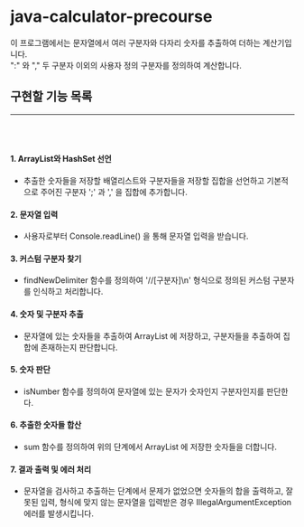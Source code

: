 # java-calculator-precourse
이 프로그램에서는 문자열에서 여러 구분자와 다자리 숫자를 추출하여 더하는 계산기입니다.  
":" 와 "," 두 구분자 이외의 사용자 정의 구분자를 정의하여 계산합니다.

## 구현할 기능 목록 
----
<br> <br>

#### 1. **ArrayList와 HashSet 선언**  
    
- 추출한 숫자들을 저장할 배열리스트와 구분자들을 저장할 집합을 선언하고 기본적으로 주어진 구분자 ';' 과 ',' 을 집합에 추가합니다.

#### 2. **문자열 입력**
    
- 사용자로부터 Console.readLine() 을 통해 문자열 입력을 받습니다.

#### 3. **커스텀 구분자 찾기**  
  
- findNewDelimiter 함수를 정의하여 '//[구분자]\n' 형식으로 정의된 커스텀 구분자를 인식하고 처리합니다.

#### 4. **숫자 및 구분자 추출**  
  
- 문자열에 있는 숫자들을 추출하여 ArrayList 에 저장하고, 구분자들을 추출하여 집합에 존재하는지 판단합니다.

#### 5. **숫자 판단**  
  
- isNumber 함수를 정의하여 문자열에 있는 문자가 숫자인지 구분자인지를 판단한다.

#### 6. **추출한 숫자들 합산**  
  
- sum 함수를 정의하여 위의 단계에서 ArrayList 에 저장한 숫자들을 더합니다.

#### 7. **결과 출력 및 에러 처리**  
  
- 문자열을 검사하고 추출하는 단계에서 문제가 없었으면 숫자들의 합을 출력하고, 잘못된 입력, 형식에 맞지 않는 문자열을 입력받은 경우 IllegalArgumentException 에러를 발생시킵니다.


   